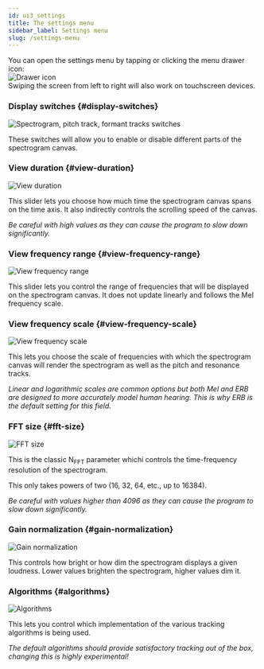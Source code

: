 ```yaml
---
id: ui3_settings
title: The settings menu
sidebar_label: Settings menu
slug: /settings-menu
---
```


You can open the settings menu by tapping or clicking the menu drawer icon:  
![Drawer icon](/img/ui3.1.png)  
Swiping the screen from left to right will also work on touchscreen devices.

### Display switches {#display-switches}

![Spectrogram, pitch track, formant tracks switches](/img/ui3.2.png)

These switches will allow you to enable or disable different parts of the spectrogram canvas.

### View duration {#view-duration}

![View duration](/img/ui3.3.png)

This slider lets you choose how much time the spectrogram canvas spans on the time axis.
It also indirectly controls the scrolling speed of the canvas.

*Be careful with high values as they can cause the program to slow down significantly.*

### View frequency range {#view-frequency-range}

![View frequency range](/img/ui3.4.png)

This slider lets you control the range of frequencies that will be displayed
on the spectrogram canvas. It does not update linearly and follows the Mel frequency scale.

### View frequency scale {#view-frequency-scale}

![View frequency scale](/img/ui3.5.png)

This lets you choose the scale of frequencies with which the spectrogram canvas will
render the spectrogram as well as the pitch and resonance tracks.

*Linear and logarithmic scales are common options but both Mel and ERB are designed to more accurately model human hearing. This is why ERB is the default setting for this field.*

### FFT size {#fft-size}

![FFT size](/img/ui3.6.png)

This is the classic N<sub>FFT</sub> parameter whichi controls the time-frequency resolution of the spectrogram.

This only takes powers of two (16, 32, 64, etc., up to 16384).

*Be careful with values higher than 4096 as they can cause the program to slow down significantly.*

### Gain normalization {#gain-normalization}

![Gain normalization](/img/ui3.7.png)

This controls how bright or how dim the spectrogram displays a given loudness. Lower values brighten the spectrogram, higher values dim it.

### Algorithms {#algorithms}

![Algorithms](/img/ui3.8.png)

This lets you control which implementation of the various tracking algorithms is being used. 

*The default algorithms should provide satisfactory tracking out of the box, changing this is highly experimental!*
